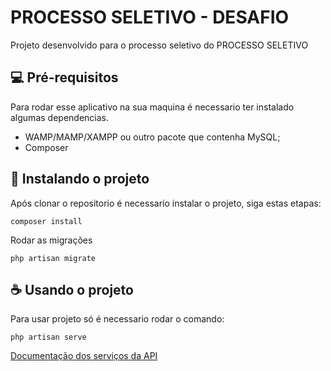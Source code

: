 # **PROCESSO SELETIVO - DESAFIO**

Projeto desenvolvido para o processo seletivo do PROCESSO SELETIVO

## 💻 Pré-requisitos

Para rodar esse aplicativo na sua maquina é necessario ter instalado algumas dependencias.

* WAMP/MAMP/XAMPP ou outro pacote que contenha MySQL;
* Composer

## 🚀 Instalando o projeto

Após clonar o repositorio é necessario instalar o projeto, siga estas etapas:

```
composer install
```

Rodar as migrações
```
php artisan migrate
```

## ☕ Usando o projeto

Para usar projeto só é necessario rodar o comando:

```
php artisan serve
```

[Documentação dos serviços da API](API-README.md)
